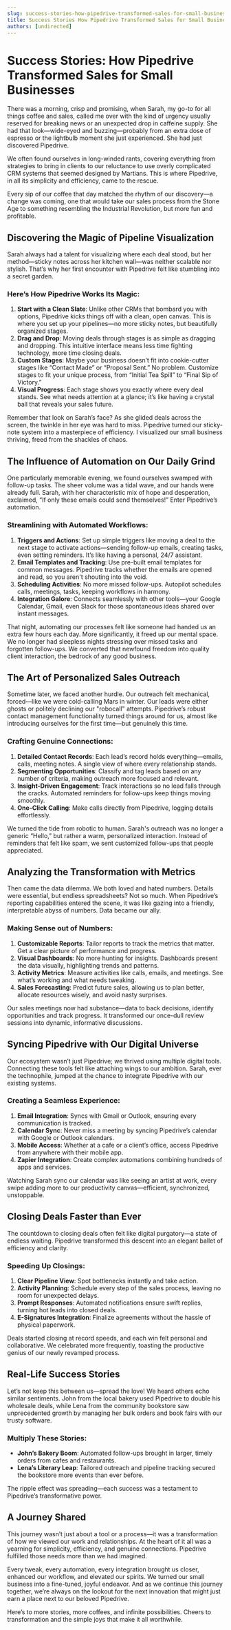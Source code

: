 ```yaml
---
slug: success-stories-how-pipedrive-transformed-sales-for-small-businesses
title: Success Stories How Pipedrive Transformed Sales for Small Businesses
authors: [undirected]
---
```


# Success Stories: How Pipedrive Transformed Sales for Small Businesses

There was a morning, crisp and promising, when Sarah, my go-to for all things coffee and sales, called me over with the kind of urgency usually reserved for breaking news or an unexpected drop in caffeine supply. She had that look—wide-eyed and buzzing—probably from an extra dose of espresso or the lightbulb moment she just experienced. She had just discovered Pipedrive.

We often found ourselves in long-winded rants, covering everything from strategies to bring in clients to our reluctance to use overly complicated CRM systems that seemed designed by Martians. This is where Pipedrive, in all its simplicity and efficiency, came to the rescue.

Every sip of our coffee that day matched the rhythm of our discovery—a change was coming, one that would take our sales process from the Stone Age to something resembling the Industrial Revolution, but more fun and profitable.

## Discovering the Magic of Pipeline Visualization

Sarah always had a talent for visualizing where each deal stood, but her method—sticky notes across her kitchen wall—was neither scalable nor stylish. That’s why her first encounter with Pipedrive felt like stumbling into a secret garden. 

### Here’s How Pipedrive Works Its Magic:
1. **Start with a Clean Slate**: Unlike other CRMs that bombard you with options, Pipedrive kicks things off with a clean, open canvas. This is where you set up your pipelines—no more sticky notes, but beautifully organized stages.
2. **Drag and Drop**: Moving deals through stages is as simple as dragging and dropping. This intuitive interface means less time fighting technology, more time closing deals.
3. **Custom Stages**: Maybe your business doesn’t fit into cookie-cutter stages like “Contact Made” or “Proposal Sent.” No problem. Customize stages to fit your unique process, from “Initial Tea Spill” to “Final Sip of Victory.”
4. **Visual Progress**: Each stage shows you exactly where every deal stands. See what needs attention at a glance; it’s like having a crystal ball that reveals your sales future.

Remember that look on Sarah’s face? As she glided deals across the screen, the twinkle in her eye was hard to miss. Pipedrive turned our sticky-note system into a masterpiece of efficiency. I visualized our small business thriving, freed from the shackles of chaos.

## The Influence of Automation on Our Daily Grind

One particularly memorable evening, we found ourselves swamped with follow-up tasks. The sheer volume was a tidal wave, and our hands were already full. Sarah, with her characteristic mix of hope and desperation, exclaimed, “If only these emails could send themselves!” Enter Pipedrive’s automation.

### Streamlining with Automated Workflows:
1. **Triggers and Actions**: Set up simple triggers like moving a deal to the next stage to activate actions—sending follow-up emails, creating tasks, even setting reminders. It’s like having a personal, 24/7 assistant.
2. **Email Templates and Tracking**: Use pre-built email templates for common messages. Pipedrive tracks whether the emails are opened and read, so you aren't shouting into the void.
3. **Scheduling Activities**: No more missed follow-ups. Autopilot schedules calls, meetings, tasks, keeping workflows in harmony.
4. **Integration Galore**: Connects seamlessly with other tools—your Google Calendar, Gmail, even Slack for those spontaneous ideas shared over instant messages.

That night, automating our processes felt like someone had handed us an extra few hours each day. More significantly, it freed up our mental space. We no longer had sleepless nights stressing over missed tasks and forgotten follow-ups. We converted that newfound freedom into quality client interaction, the bedrock of any good business. 

## The Art of Personalized Sales Outreach

Sometime later, we faced another hurdle. Our outreach felt mechanical, forced—like we were cold-calling Mars in winter. Our leads were either ghosts or politely declining our "robocall" attempts. Pipedrive’s robust contact management functionality turned things around for us, almost like introducing ourselves for the first time—but genuinely this time.

### Crafting Genuine Connections:
1. **Detailed Contact Records**: Each lead’s record holds everything—emails, calls, meeting notes. A single view of where every relationship stands.
2. **Segmenting Opportunities**: Classify and tag leads based on any number of criteria, making outreach more focused and relevant.
3. **Insight-Driven Engagement**: Track interactions so no lead falls through the cracks. Automated reminders for follow-ups keep things moving smoothly.
4. **One-Click Calling**: Make calls directly from Pipedrive, logging details effortlessly.

We turned the tide from robotic to human. Sarah's outreach was no longer a generic “Hello,” but rather a warm, personalized interaction. Instead of reminders that felt like spam, we sent customized follow-ups that people appreciated.

## Analyzing the Transformation with Metrics

Then came the data dilemma. We both loved and hated numbers. Details were essential, but endless spreadsheets? Not so much. When Pipedrive’s reporting capabilities entered the scene, it was like gazing into a friendly, interpretable abyss of numbers. Data became our ally.

### Making Sense out of Numbers:
1. **Customizable Reports**: Tailor reports to track the metrics that matter. Get a clear picture of performance and progress.
2. **Visual Dashboards**: No more hunting for insights. Dashboards present the data visually, highlighting trends and patterns.
3. **Activity Metrics**: Measure activities like calls, emails, and meetings. See what’s working and what needs tweaking.
4. **Sales Forecasting**: Predict future sales, allowing us to plan better, allocate resources wisely, and avoid nasty surprises.

Our sales meetings now had substance—data to back decisions, identify opportunities and track progress. It transformed our once-dull review sessions into dynamic, informative discussions.

## Syncing Pipedrive with Our Digital Universe

Our ecosystem wasn’t just Pipedrive; we thrived using multiple digital tools. Connecting these tools felt like attaching wings to our ambition. Sarah, ever the technophile, jumped at the chance to integrate Pipedrive with our existing systems.

### Creating a Seamless Experience:
1. **Email Integration**: Syncs with Gmail or Outlook, ensuring every communication is tracked.
2. **Calendar Sync**: Never miss a meeting by syncing Pipedrive’s calendar with Google or Outlook calendars.
3. **Mobile Access**: Whether at a cafe or a client’s office, access Pipedrive from anywhere with their mobile app.
4. **Zapier Integration**: Create complex automations combining hundreds of apps and services.

Watching Sarah sync our calendar was like seeing an artist at work, every swipe adding more to our productivity canvas—efficient, synchronized, unstoppable.

## Closing Deals Faster than Ever

The countdown to closing deals often felt like digital purgatory—a state of endless waiting. Pipedrive transformed this descent into an elegant ballet of efficiency and clarity.

### Speeding Up Closings:
1. **Clear Pipeline View**: Spot bottlenecks instantly and take action.
2. **Activity Planning**: Schedule every step of the sales process, leaving no room for unexpected delays.
3. **Prompt Responses**: Automated notifications ensure swift replies, turning hot leads into closed deals.
4. **E-Signatures Integration**: Finalize agreements without the hassle of physical paperwork.

Deals started closing at record speeds, and each win felt personal and collaborative. We celebrated more frequently, toasting the productive genius of our newly revamped process.

## Real-Life Success Stories

Let’s not keep this between us—spread the love! We heard others echo similar sentiments. John from the local bakery used Pipedrive to double his wholesale deals, while Lena from the community bookstore saw unprecedented growth by managing her bulk orders and book fairs with our trusty software.

### Multiply These Stories:
- **John’s Bakery Boom**: Automated follow-ups brought in larger, timely orders from cafes and restaurants.
- **Lena’s Literary Leap**: Tailored outreach and pipeline tracking secured the bookstore more events than ever before.

The ripple effect was spreading—each success was a testament to Pipedrive’s transformative power.

## A Journey Shared

This journey wasn’t just about a tool or a process—it was a transformation of how we viewed our work and relationships. At the heart of it all was a yearning for simplicity, efficiency, and genuine connections. Pipedrive fulfilled those needs more than we had imagined.

Every tweak, every automation, every integration brought us closer, enhanced our workflow, and elevated our spirits. We turned our small business into a fine-tuned, joyful endeavor. And as we continue this journey together, we’re always on the lookout for the next innovation that might just earn a place next to our beloved Pipedrive.

Here’s to more stories, more coffees, and infinite possibilities. Cheers to transformation and the simple joys that make it all worthwhile.